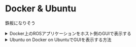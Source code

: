 # Docker & Ubuntu

鉄板になりそう
<details><summary>Docker上のROSアプリケーションをホスト側のGUIで表示する</summary>
 
[Docker上のROSアプリケーションをホスト側のGUIで表示する](https://qiita.com/chikuta/items/a62cd1d8d945f9b826b1#:~:text=Docker%E4%B8%8A%E3%81%AEROS%E3%82%A2%E3%83%97%E3%83%AA%E3%82%B1%E3%83%BC%E3%82%B7%E3%83%A7%E3%83%B3%E3%82%92%E3%83%9B%E3%82%B9%E3%83%88%E5%81%B4%E3%81%AEGUI%E3%81%A7%E8%A1%A8%E7%A4%BA%E3%81%99%E3%82%8B)

</details>

<details><summary>Ubuntu on Docker on UbuntuでGUIを表示する方法</summary>
  
https://qiita.com/mocobt/items/726024fa1abf54d843e1
 
</details>
